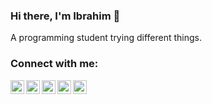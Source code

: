 ### Hi there, I'm Ibrahim 👋

A programming student trying different things.

### Connect with me:

<a href="mailto:rmibrahim00@gmail.com" target="_blank">
  <img align="left" width="22px" alt="rmi-01 | Gmail" src="https://cdn.jsdelivr.net/npm/simple-icons@v3/icons/gmail.svg"/>
</a>
<a  href="https://www.linkedin.com/in/rana-muhammad-ibrahim/" target="_blank">
  <img align="left" width="22px" alt="rmi-01 | LinkedIn" src="https://cdn.jsdelivr.net/npm/simple-icons@v3/icons/linkedin.svg"/>
</a>
<a href="https://github.com/rmi-01" target="_blank">
  <img align="left" width="22px" alt="rmi-01 | Github" src="https://cdn.jsdelivr.net/npm/simple-icons@v3/icons/github.svg"/>
</a>
<a href="https://www.facebook.com/rmibrahim" target="_blank">
  <img align="left" width="22px" alt="rmi-01 | Facebook" src="https://cdn.jsdelivr.net/npm/simple-icons@v3/icons/facebook.svg"/>
</a>
<a href="https://www.instagram.com/ibrahimm1.0" target="_blank">
  <img align="left" width="22px" alt="rmi-01 | Instagram" src="https://cdn.jsdelivr.net/npm/simple-icons@v3/icons/instagram.svg"/>
</a>

<br />